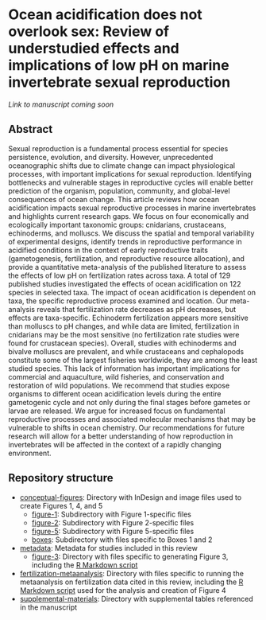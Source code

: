 # Ocean acidification does not overlook sex: Review of understudied effects and implications of low pH on marine invertebrate sexual reproduction

*Link to manuscript coming soon*

## Abstract

Sexual reproduction is a fundamental process essential for species persistence, evolution, and diversity. However, unprecedented oceanographic shifts due to climate change can impact physiological processes, with important implications for sexual reproduction. Identifying bottlenecks and vulnerable stages in reproductive cycles will enable better prediction of the organism, population, community, and global-level consequences of ocean change. This article reviews how ocean acidification impacts sexual reproductive processes in marine invertebrates and highlights current research gaps. We focus on four economically and ecologically important taxonomic groups: cnidarians, crustaceans, echinoderms, and molluscs. We discuss the spatial and temporal variability of experimental designs, identify trends in reproductive performance in acidified conditions in the context of early reproductive traits (gametogenesis, fertilization, and reproductive resource allocation), and provide a quantitative meta-analysis of the published literature to assess the effects of low pH on fertilization rates across taxa. A total of 129 published studies investigated the effects of ocean acidification on 122 species in selected taxa. The impact of ocean acidification is dependent on taxa, the specific reproductive process examined and location. Our meta-analysis reveals that fertilization rate decreases as pH decreases, but effects are taxa-specific. Echinoderm fertilization appears more sensitive than molluscs to pH changes, and while data are limited, fertilization in cnidarians may be the most sensitive (no fertilization rate studies were found for crustacean species). Overall, studies with echinoderms and bivalve molluscs are prevalent, and while crustaceans and cephalopods constitute some of the largest fisheries worldwide, they are among the least studied species. This lack of information has important implications for commercial and aquaculture, wild fisheries, and conservation and restoration of wild populations. We recommend that studies expose organisms to different ocean acidification levels during the entire gametogenic cycle and not only during the final stages before gametes or larvae are released. We argue for increased focus on fundamental reproductive processes and associated molecular mechanisms that may be vulnerable to shifts in ocean chemistry. Our recommendations for future research will allow for a better understanding of how reproduction in invertebrates will be affected in the context of a rapidly changing environment.  

## Repository structure

- [conceptual-figures](https://github.com/yaaminiv/paper-oa-reproduction-review/tree/main/conceptual-figures): Directory with InDesign and image files used to create Figures 1, 4, and 5
  - [figure-1](https://github.com/yaaminiv/paper-oa-reproduction-review/tree/main/conceptual-figures/1-wheel): Subdirectory with Figure 1-specific files
  - [figure-2](https://github.com/yaaminiv/paper-oa-reproduction-review/tree/main/conceptual-figures/2-big-picture): Subdirectory with Figure 2-specific files
  - [figure-5](https://github.com/yaaminiv/paper-oa-reproduction-review/tree/main/conceptual-figures/5-mechanism): Subdirectory with Figure 5-specific files
  - [boxes](https://github.com/yaaminiv/paper-oa-reproduction-review/tree/main/conceptual-figures/boxes): Subdirectory with files specific to Boxes 1 and 2
- [metadata](https://github.com/yaaminiv/paper-oa-reproduction-review/tree/main/metadata): Metadata for studies included in this review
  - [figure-3](https://github.com/yaaminiv/paper-oa-reproduction-review/tree/main/metadata/2-metadata): Directory with files specific to generating Figure 3, including the [R Markdown script](https://github.com/yaaminiv/paper-oa-reproduction-review/blob/main/metadata/2-metadata/Study-Summary-Figure.Rmd)
- [fertilization-metaanalysis](https://github.com/yaaminiv/paper-oa-reproduction-review/tree/main/fertilization-metaanalysis): Directory with files specific to running the metaanalysis on fertilization data cited in this review, including the [R Markdown script](https://github.com/yaaminiv/paper-oa-reproduction-review/blob/main/fertilization-metaanalysis/Fetilization-Analysis.Rmd) used for the analysis and creation of Figure 4
- [supplemental-materials](https://github.com/yaaminiv/paper-oa-reproduction-review/tree/main/supplemental-materials): Directory with supplemental tables referenced in the manuscript
